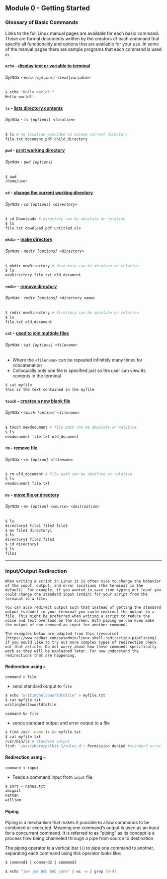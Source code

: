 ## Module 0 - Getting Started

### Glossary of Basic Commands

Links to the full Linux manual pages are available for each basic command. These are formal documents written by the creators of each command that specify all functionality and options that are available for your use. In some of the manual pages there are sample programs that each command is used in.


#### `echo` - [display text or variable to terminal](https://linux.die.net/man/1/echo)
###### Syntax - `echo [options] <text|variable>`
```bash
$ echo "Hello world!!"
Hello world!!
```

#### <code>ls</code> - [lists directory contents](https://linux.die.net/man/1/ls)
###### Syntax - `ls [options] <location>`
```bash
$ ls # no location provided so assume current directory
file.txt document.pdf child_directory
```

#### <code>pwd</code> - [print working directory](https://linux.die.net/man/1/pwd)
###### Syntax - `pwd [options]`
```bash
$ pwd
/home/user
```

#### <code>cd</code> - [change the current working directory](https://man7.org/linux/man-pages/man1/cd.1p.html)
###### Syntax - `cd [options] <directory>`
```bash
$ cd Downloads # directory can be absolute or relative
$ ls 
file.txt download.pdf untitled.xls
```

#### <code>mkdir</code> - [make directory](https://linux.die.net/man/1/mkdir)
###### Syntax - `mkdir [options] <directory>`
```bash
$ mkdir newDirectory # directory can be absolute or relative
$ ls
newDirectory file.txt old_document
```

#### <code>rmdir</code> - [remove directory](https://linux.die.net/man/1/rmdir)
###### Syntax - `rmdir [options] <directory name>`
```bash
$ rmdir newDirectory # directory can be absolute or relative
$ ls 
file.txt old_document
```


#### <code>cat</code> - [used to join multiple files](https://linux.die.net/man/1/cat)
###### Syntax - `cat [options] <filename>`
* Where the `<filename>` can be repeated infinitely many times for concatenation
* Colloquially only one file is specified just so the user can view its contents in the terminal
```bash
$ cat myfile
this is the text contained in the myfile
```

#### <code>touch</code> - [creates a new blank file](https://man7.org/linux/man-pages/man1/touch.1.html)
###### Syntax - `touch [option] <filename>`
```bash
$ touch newdocument # file path can be absolute or relative
$ ls
newdocument file.txt old_document
```

#### <code>rm</code> - [remove file](https://man7.org/linux/man-pages/man1/rm.1.html)
###### Syntax - `rm [option] <filename>`
```bash
$ rm old_document # file path can be absolute or relative
$ ls
newdocument file.txt
```

#### <code>mv</code> - [move file or directory](https://linux.die.net/man/1/mv)
###### Syntax - `mv [option] <source> <destination>`
```bash
$ ls 
directory1 file1 file2 file3
$ mv file1 directory1 
$ ls
directory1 file2 file3
$ cd directory1
$ ls 
file1
```
---

### Input/Output Redirection
```tip
When writing a script in Linux it is often nice to change the behavior of the input, output, and error locations (the terminal is the default). For example, if you wanted to save time typing out input you could change the standard input (stdin) for your script from the terminal to a file. 

You can also redirect output such that instead of getting the standard output (stdout) in your terminal you could redirect the output to a file. This might be preferred when writing a script to reduce the noise and text overload on the screen. With piping we can even make the output of one command an input for another command.
```

```warning
The examples below are adapted from this [resource](https://www.redhat.com/sysadmin/linux-shell-redirection-pipelining). If you would like to try out more complex types of redirection check out that article. Do not worry about how these commands specifically work as they will be explained later. For now understand the redirections that are happening.
```

#### Redirection using `>`
`command > file` 
* send standard output to `file`
```bash
$ echo "writinghelloworldtofile" > myfile.txt
$ cat myfile.txt
writinghelloworldtofile
```

`command &> file`
*  sends standard output and error output to a file
```bash
$ find /usr -name ls &> myfile.txt
$ cat myfile.txt
/usr/bin/ls # standard output
find: '/usr/share/polkit-1/rules.d': Permission denied #standard error
```

#### Redirection using `<`
`command < input`
* Feeds a command input from `input` file
```bash
$ sort < names.txt
abigail
nathan
william
```

#### Piping
Piping is a mechanism that makes it possible to allow commands to be combined or executed. Meaning one command’s output is used as an input for a concurrent command. It is referred to as “piping” as its concept is a process flow being channeled through a pipe from source to destination.

The piping operator is a vertical bar (`|`) to pipe one command to another, separating each command using this operator looks like:
```bash
$ command1 | command2 | command3 
```
```bash
$ echo "joe joe bob bob jane" | wc -w | grep [0-9]
```